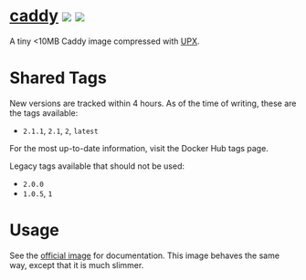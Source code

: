 
# [caddy](https://hub.docker.com/r/productionwentdown/caddy/) [![](https://images.microbadger.com/badges/version/productionwentdown/caddy.svg)](https://microbadger.com/images/productionwentdown/caddy "Get your own version badge on microbadger.com") [![](https://images.microbadger.com/badges/image/productionwentdown/caddy.svg)](https://microbadger.com/images/productionwentdown/caddy "Get your own image badge on microbadger.com")

A tiny &lt;10MB Caddy image compressed with [UPX](https://github.com/upx/upx).

# Shared Tags

New versions are tracked within 4 hours. As of the time of writing, these are the tags available:

* `2.1.1`, `2.1`, `2`, `latest`

For the most up-to-date information, visit the Docker Hub tags page. 

Legacy tags available that should not be used:

* `2.0.0`
* `1.0.5`, `1`

# Usage

See the [official image](https://hub.docker.com/_/caddy) for documentation. This image behaves the same way, except that it is much slimmer.
